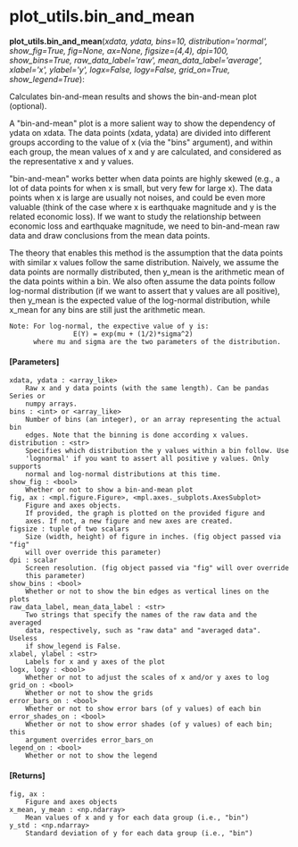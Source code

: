 # plot_utils.bin_and_mean

**plot_utils.bin_and_mean**(*xdata, ydata, bins=10, distribution='normal', show_fig=True, fig=None, ax=None, figsize=(4,4), dpi=100, show_bins=True, raw_data_label='raw', mean_data_label='average', xlabel='x', ylabel='y', logx=False, logy=False, grid_on=True, show_legend=True*):

Calculates bin-and-mean results and shows the bin-and-mean plot (optional).

A "bin-and-mean" plot is a more salient way to show the dependency of ydata on xdata. The data points (xdata, ydata) are divided into different groups according to the value of x (via the "bins" argument), and within each group, the mean values of x and y are calculated, and considered as the representative x and y values.

"bin-and-mean" works better when data points are highly skewed (e.g., a lot of data points for when x is small, but very few for large x). The data points when x is large are usually not noises, and could be even more valuable (think of the case where x is earthquake magnitude and y is the related economic loss). If we want to study the relationship between economic loss and earthquake magnitude, we need to bin-and-mean raw data and draw conclusions from the mean data points.

The theory that enables this method is the assumption that the data points with similar x values follow the same distribution. Naively, we assume the data points are normally distributed, then y_mean is the arithmetic mean of the data points within a bin. We also often assume the data points follow log-normal distribution (if we want to assert that y values are all positive), then y_mean is the expected value of the log-normal distribution, while x_mean for any bins are still just the arithmetic mean.

    Note: For log-normal, the expective value of y is:
                    E(Y) = exp(mu + (1/2)*sigma^2)
          where mu and sigma are the two parameters of the distribution.

#### [Parameters]
    xdata, ydata : <array_like>
        Raw x and y data points (with the same length). Can be pandas Series or
        numpy arrays.
    bins : <int> or <array_like>
        Number of bins (an integer), or an array representing the actual bin
        edges. Note that the binning is done according x values.
    distribution : <str>
        Specifies which distribution the y values within a bin follow. Use
        'lognormal' if you want to assert all positive y values. Only supports
        normal and log-normal distributions at this time.
    show_fig : <bool>
        Whether or not to show a bin-and-mean plot
    fig, ax : <mpl.figure.Figure>, <mpl.axes._subplots.AxesSubplot>
        Figure and axes objects.
        If provided, the graph is plotted on the provided figure and
        axes. If not, a new figure and new axes are created.
    figsize : tuple of two scalars
        Size (width, height) of figure in inches. (fig object passed via "fig"
        will over override this parameter)
    dpi : scalar
        Screen resolution. (fig object passed via "fig" will over override
        this parameter)
    show_bins : <bool>
        Whether or not to show the bin edges as vertical lines on the plots
    raw_data_label, mean_data_label : <str>
        Two strings that specify the names of the raw data and the averaged
        data, respectively, such as "raw data" and "averaged data". Useless
        if show_legend is False.
    xlabel, ylabel : <str>
        Labels for x and y axes of the plot
    logx, logy : <bool>
        Whether or not to adjust the scales of x and/or y axes to log
    grid_on : <bool>
        Whether or not to show the grids
    error_bars_on : <bool>
        Whether or not to show error bars (of y values) of each bin
    error_shades_on : <bool>
        Whether or not to show error shades (of y values) of each bin; this
        argument overrides error_bars_on
    legend_on : <bool>
        Whether or not to show the legend

#### [Returns]
    fig, ax :
        Figure and axes objects
    x_mean, y_mean : <np.ndarray>
        Mean values of x and y for each data group (i.e., "bin")
    y_std : <np.ndarray>
        Standard deviation of y for each data group (i.e., "bin")
